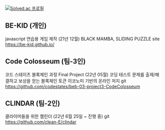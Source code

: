 [![Solved.ac
프로필](http://mazassumnida.wtf/api/v2/generate_badge?boj=daramzy)](https://solved.ac/daramzy)

<!--
**be-kid/be-kid** is a ✨ _special_ ✨ repository because its `README.md` (this file) appears on your GitHub profile.

Here are some ideas to get you started:

- 🔭 I’m currently working on ...
- 🌱 I’m currently learning ...
- 👯 I’m looking to collaborate on ...
- 🤔 I’m looking for help with ...
- 💬 Ask me about ...
- 📫 How to reach me: ...
- 😄 Pronouns: ...
- ⚡ Fun fact: ...
-->

## BE-KID (개인)
javascript 연습용 게임 제작 (21년 12월)
BLACK MAMBA, SLIDING PUZZLE
site https://be-kid.github.io/

## Code Colosseum (팀-3인)
코드 스테이츠 블록체인 과정 Final Project (22년 05월)
코딩 테스트 문제를 출제/해결하고 보상을 얻는 블록체인 토큰 이코노미 기반의 온라인 저지
git https://github.com/codestates/beb-03-project3-CodeColosseum

## CLINDAR (팀-2인)
클라이머들을 위한 캘린더 (22년 6월 25일 ~ 진행 중)
git https://github.com/clean-E/clindar
